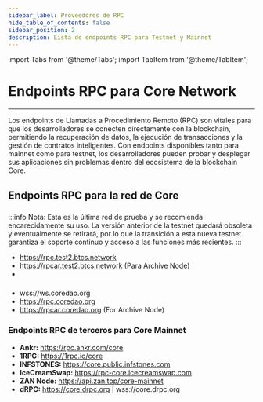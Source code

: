 ```yaml
---
sidebar_label: Proveedores de RPC
hide_table_of_contents: false
sidebar_position: 2
description: Lista de endpoints RPC para Testnet y Mainnet
---
```


import Tabs from '@theme/Tabs';
import TabItem from '@theme/TabItem';

# Endpoints RPC para Core Network

---

Los endpoints de Llamadas a Procedimiento Remoto (RPC) son vitales para que los desarrolladores se conecten directamente con la blockchain, permitiendo la recuperación de datos, la ejecución de transacciones y la gestión de contratos inteligentes. Con endpoints disponibles tanto para mainnet como para testnet, los desarrolladores pueden probar y desplegar sus aplicaciones sin problemas dentro del ecosistema de la blockchain Core.

## Endpoints RPC para la red de Core



###

:::info
Nota: Esta es la última red de prueba y se recomienda encarecidamente su uso. La versión anterior de la testnet quedará obsoleta y eventualmente se retirará, por lo que la transición a esta nueva testnet garantiza el soporte continuo y acceso a las funciones más recientes.
:::

- https://rpc.test2.btcs.network
- https://rpcar.test2.btcs.network (Para Archive Node)
-

</TabItem>

<TabItem value="mainnet">

###

- wss://ws.coredao.org
- https://rpc.coredao.org
- https://rpcar.coredao.org (For Archive Node)

</TabItem>
</Tabs>

### Endpoints RPC de terceros para Core Mainnet

- **Ankr:** https://rpc.ankr.com/core
- **1RPC:** https://1rpc.io/core
- **INFSTONES:** https://core.public.infstones.com
- **IceCreamSwap:** https://rpc-core.icecreamswap.com
- **ZAN Node:** https://api.zan.top/core-mainnet
- **dRPC:** https://core.drpc.org | wss://core.drpc.org
